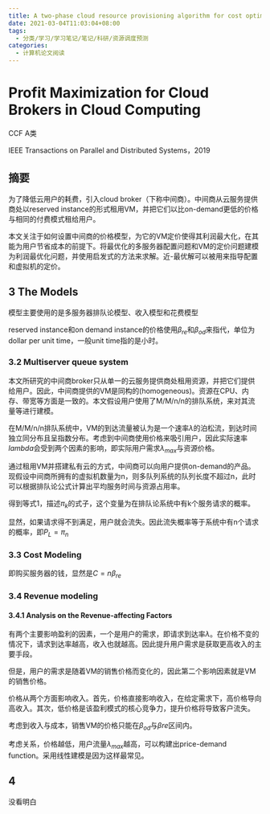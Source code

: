 ```yaml
---
title: A two-phase cloud resource provisioning algorithm for cost optimization
date: 2021-03-04T11:03:04+08:00
tags:
  - 分类/学习/学习笔记/笔记/科研/资源调度预测
categories:
  - 计算机论文阅读
---
```


# Profit Maximization for Cloud Brokers in Cloud Computing

CCF A类

IEEE Transactions on Parallel and Distributed Systems，2019

## 摘要

为了降低云用户的耗费，引入cloud broker（下称中间商）。中间商从云服务提供商处以reserved instance的形式租用VM，并把它们以比on-demand更低的价格与相同的付费模式租给用户。

本文关注于如何设置中间商的价格模型，为它的VM定价使得其利润最大化，在其能为用户节省成本的前提下。将最优化的多服务器配置问题和VM的定价问题建模为利润最优化问题，并使用启发式的方法来求解。近-最优解可以被用来指导配置和虚拟机的定价。

## 3 The Models

模型主要使用的是多服务器排队论模型、收入模型和花费模型

reserved instance和on demand instance的价格使用$\beta_{re}$和$\beta_{od}$来指代，单位为dollar per unit time，一般unit time指的是小时。

### 3.2 Multiserver queue system

本文所研究的中间商broker只从单一的云服务提供商处租用资源，并把它们提供给用户。因此，中间商提供的VM是同构的(homogeneous)。资源在CPU、内存、带宽等方面是一致的。本文假设用户使用了M/M/n/n的排队系统，来对其流量等进行建模。

在M/M/n/n排队系统中，VM的到达流量被认为是一个速率$\lambda$的泊松流，到达时间独立同分布且呈指数分布。考虑到中间商使用价格来吸引用户，因此实际速率$lambda$会受到两个因素的影响，即实际用户需求$\lambda_{max}$与资源价格。

通过租用VM并搭建私有云的方式，中间商可以向用户提供on-demand的产品。现假设中间商所拥有的虚拟机数量为n，则多队列系统的队列长度不超过n，此时可以根据排队论公式计算出平均服务时间与资源占用率。

得到等式1，描述$\pi_k$的式子，这个变量为在排队论系统中有k个服务请求的概率。

显然，如果请求得不到满足，用户就会流失。因此流失概率等于系统中有n个请求的概率，即$P_L = \pi_n$

### 3.3 Cost Modeling

即购买服务器的钱，显然是$C=n\beta_{re}$

### 3.4 Revenue modeling

#### 3.4.1 Analysis on the Revenue-affecting Factors

有两个主要影响盈利的因素，一个是用户的需求，即请求到达率$\lambda$。在价格不变的情况下，请求到达率越高，收入也就越高。因此提升用户需求是获取更高收入的主要手段。

但是，用户的需求是随着VM的销售价格而变化的，因此第二个影响因素就是VM的销售价格。

价格从两个方面影响收入。首先，价格直接影响收入，在给定需求下，高价格导向高收入。其次，低价格是该盈利模式的核心竞争力，提升价格将导致客户流失。

考虑到收入与成本，销售VM的价格只能在$\beta_{od}$与$\beta{re}$区间内。

考虑关系，价格越低，用户流量$\lambda_{max}$越高，可以构建出price-demand function。采用线性建模是因为这样最常见。

## 4 

没看明白